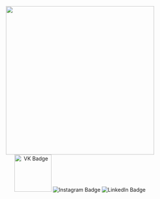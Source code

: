 <div id="header" align="center">
  <img src="https://media.giphy.com/media/VVOeS3aglQLSnVSOg9/giphy.gif" width="400"/>
</div>
<div id="badges" align="center">
  <img src="https://img.shields.io/badge/VK-blue?style=for-the-badge&logo=VK&logoColor=white" alt="VK Badge"/ width="100">
  <img src="https://img.shields.io/badge/Instagram-mediumvioletred?style=for-the-badge&logo=Instagram&logoColor=white" alt="Instagram Badge"/>
  <img src="https://img.shields.io/badge/LinkedIn-blue?style=for-the-badge&logo=linkedin&logoColor=white" alt="LinkedIn Badge"/>
</div>

<!--
**fr0st1kk/fr0st1kk** is a ✨ _special_ ✨ repository because its `README.md` (this file) appears on your GitHub profile.

Here are some ideas to get you started:

- 🔭 I’m currently working on ...
- 🌱 I’m currently learning ...
- 👯 I’m looking to collaborate on ...
- 🤔 I’m looking for help with ...
- 💬 Ask me about ...
- 📫 How to reach me: ...
- 😄 Pronouns: ...
- ⚡ Fun fact: ...
-->
